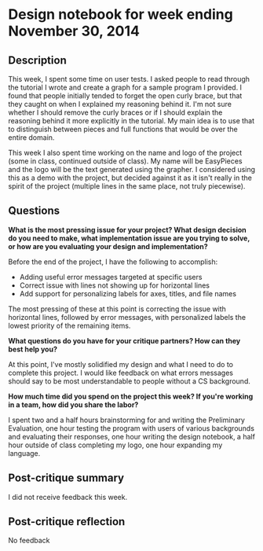 # Design notebook for week ending November 30, 2014

## Description

This week, I spent some time on user tests. I asked people to read through the
tutorial I wrote and create a graph for a sample program I provided. I found
that people initially tended to forget the open curly brace, but that they 
caught on when I explained my reasoning behind it. I'm not sure whether I should
remove the curly braces or if I should explain the reasoning behind it more
explicitly in the tutorial. My main idea is to use that to distinguish between
pieces and full functions that would be over the entire domain. 

This week I also spent time working on the name and logo of the project (some in
class, continued outside of class). My name will be EasyPieces and the logo will
be the text generated using the grapher. I considered using this as a demo with
the project, but decided against it as it isn't really in the spirit of the
project (multiple lines in the same place, not truly piecewise).

## Questions

**What is the most pressing issue for your project? What design decision do
you need to make, what implementation issue are you trying to solve, or how
are you evaluating your design and implementation?**

Before the end of the project, I have the following to accomplish: 
* Adding useful error messages targeted at specific users
* Correct issue with lines not showing up for horizontal lines
* Add support for personalizing labels for axes, titles, and file names

The most pressing of these at this point is correcting the issue with horizontal
lines, followed by error messages, with personalized labels the lowest priority
of the remaining items. 

**What questions do you have for your critique partners? How can they best help
you?**

At this point, I've mostly solidified my design and what I need to do to 
complete this project. I would like feedback on what errors messages should say
to be most understandable to people without a CS background. 

**How much time did you spend on the project this week? If you're working in a
team, how did you share the labor?**

I spent two and a half hours brainstorming for and writing the Preliminary 
Evaluation, one hour testing the program with users of various backgrounds and
evaluating their responses, one hour writing the design notebook, a half hour
outside of class completing my logo, one hour expanding my language. 

## Post-critique summary

I did not receive feedback this week.

## Post-critique reflection

No feedback
